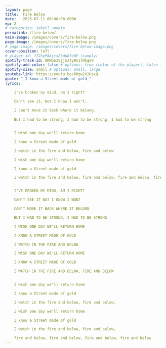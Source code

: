 ```yaml
---
layout: page
title:  Fire Below
date:   2025-07-11 00:00:00 0000
ep: 2
# categories: jekyll update
permalink: /fire-below/
main-image: /images/covers/fire-below.png
page-image: /images/covers/fire-below.png
# page-image: /images/covers/fire-below-image.png
cover-position: left
# player-id: f7JhyPAkjrsF5du8fcQF (samply)
spotify-track-id: 0KWoEzVjjnJTy8n1lMkgn9
spotify-add-color: false # options: true (color of the player), false (greyish)
spotify-size: small # options: small, large
youtube-link: https://youtu.be/6bgw2X2HsxQ
quote: "_I know a Street made of gold_"
lyrics:

    I've broken my mind, am I right?

    Can't see it, but I know I won't.
    
    I can't move it back where it belong.
    
    But I had to be strong, I had to be strong, I had to be strong


    I wish one day we'll return home

    I know a Street made of gold

    I watch in the fire and below, fire and below

    I wish one day we'll return home

    I know a Street made of gold

    I watch in the fire and below, fire and below, fire and below, fire and below


    I'VE BROKEN MY MIND, AM I RIGHT?

    CAN'T SEE IT BUT I KNOW I WONT 

    CAN'T MOVE IT BACK WHERE IT BELONG

    BUT I HAD TO BE STRONG, I HAD TO BE STRONG

    I WISH ONE DAY WE'LL RETURN HOME

    I KNOW A STREET MADE OF GOLD

    I WATCH IN THE FIRE AND BELOW

    I WISH ONE DAY WE'LL RETURN HOME

    I KNOW A STREET MADE OF GOLD

    I WATCH IN THE FIRE AND BELOW, FIRE AND BELOW


    I wish one day we'll return home

    I know a Street made of gold

    I watch in the fire and below, fire and below,

    I wish one day we'll return home

    I know a Street made of gold

    I watch in the fire and below, fire and below,

    fire and below, fire and below, fire and below, fire and below
---
```


